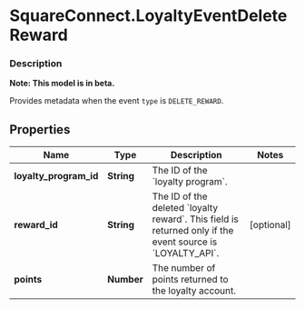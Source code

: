 # SquareConnect.LoyaltyEventDeleteReward

### Description
**Note: This model is in beta.**

Provides metadata when the event `type` is `DELETE_REWARD`.

## Properties
Name | Type | Description | Notes
------------ | ------------- | ------------- | -------------
**loyalty_program_id** | **String** | The ID of the &#x60;loyalty program&#x60;. | 
**reward_id** | **String** | The ID of the deleted &#x60;loyalty reward&#x60;. This field is returned only if the event source is &#x60;LOYALTY_API&#x60;. | [optional] 
**points** | **Number** | The number of points returned to the loyalty account. | 


